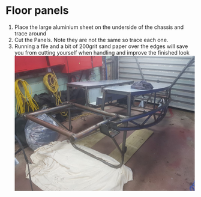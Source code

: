 Floor panels
=== 

1.	Place the large aluminium sheet on the underside of the chassis and trace around
2.	Cut the Panels. Note they are not the same so trace each one.
3.	Running a file and a bit of 200grit sand paper over the edges will save you from cutting yourself when handling and improve the finished look
![Floor Panels](../images/20160529_175149.jpg)
